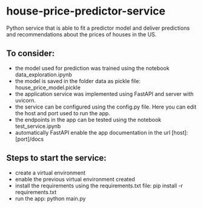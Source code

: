 # house-price-predictor-service
Python service that is able to fit a predictor model and deliver predictions and recommendations about the prices of houses in the US.

## To consider:
- the model used for prediction was trained using the notebook data_exploration.ipynb
- the model is saved in the folder data as pickle file: house_price_model.pickle
- the application service was implemented using FastAPI and server with uvicorn.
- the service can be configured using the config.py file. Here you can edit the host and port used to run the app.
- the endpoints in the app can be tested using the notebook test_service.ipynb
- automatically FastAPI enable the app documentation in the url [host]:[port]/docs

## Steps to start the service:
- create a virtual environment
- enable the previous virtual environment created
- install the requirements using the requirements.txt file: pip install -r requirements.txt
- run the app: python main.py
